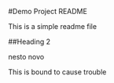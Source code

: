 #Demo Project README

This is a simple readme file

##Heading 2

nesto novo

This is bound to cause trouble
